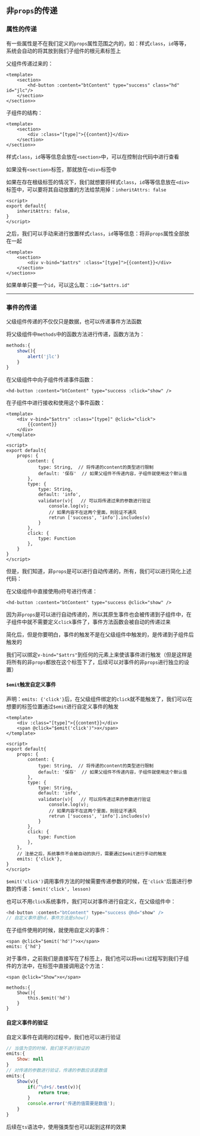 ## 非`props`的传递

### 属性的传递

有一些属性是不在我们定义的`props`属性范围之内的，如：样式`class`，`id`等等，系统会自动的将其放到我们子组件的根元素标签上

父组件传递过来的：

```vue
<template>
    <section>
        <hd-button :content="btContent" type="success" class="hd" id="jlc"/>
    </section>
</section>>
```

子组件的结构：

```vue
<template>
    <section>
        <div :class="[type]">{{content}}</div>
    </section>
</section>>
```

样式`class`，`id`等等信息会放在`<section>`中，可以在控制台代码中进行查看

如果没有`<section>`标签，那就放在`<div>`标签中

如果在存在根级标签的情况下，我们就想要将样式`class`，`id`等等信息放在`<div>`标签中，可以要将其自动放置的方法给禁用掉：`inheritAttrs: false`

```vue
<script>
export default{
	inheritAttrs: false,
}
</script>
```

之后，我们可以手动来进行放置样式`class`，`id`等等信息：将非`props`属性全部放在一起

```vue
<template>
    <section>
        <div v-bind="$attrs" :class="[type]">{{content}}</div>
    </section>
</section>>
```

如果单单只要一个`id`，可以这么取：`:id="$attrs.id"`

***

### 事件的传递

父级组件传递的不仅仅只是数据，也可以传递事件方法函数

将父级组件中`methods`中的函数方法进行传递，函数方法为：

```ts
methods:{
    show(){
        alert('jlc')
    }
}
```

在父级组件中向子组件传递事件函数：

```vue
<hd-button :content="btContent" type="success :click="show" />
```

在子组件中进行接收和使用这个事件函数：

```vue
<template>
	<div v-bind="$attrs" :class="[type]" @click="click">
        {{content}}
    </div>
</template>

<script>
export default{
    props: {
        content: {        
            type: String,  // 将传递的content的类型进行限制
            default: '保存'  // 如果父组件不传递内容，子组件就使用这个默认值
        },
        type: {
            type: String,
            default: 'info',
            validator(v){   // 可以将传递过来的参数进行验证
                console.log(v);
                // 如果内容不在这两个里面，则验证不通风
                retrun ['success', 'info'].includes(v) 
            }
        },
        click: {
            type: Function
        },
    }
}
</script>
```

但是，我们知道，非`props`是可以进行自动传递的，所有，我们可以进行简化上述代码：

在父级组件中直接使用`@`符号进行传递：

```vue
<hd-button :content="btContent" type="success @click="show" />
```

因为非`props`是可以进行自动传递的，所以其原生事件也会被传递到子组件中，在子组件中就不需要定义`click`事件了，事件方法函数会被自动的传递过来

简化后，但是你要明白，事件的触发不是在父级组件中触发的，是传递到子组件后触发的

我们可以绑定`v-bind="$attrs"`到任何的元素上来使该事件进行触发（但是这样是将所有的非`props`都放在这个标签下了，后续可以对事件的非`props`进行独立的设置）

#### `$emit`触发自定义事件

声明：`emits: {'click'}`后，在父级组件绑定的`click`就不能触发了，我们可以在想要的标签位置通过`$emit`进行自定义事件的触发

```vue
<template>
	<div :class="[type]">{{content}}</div>
	<span @click="$emit('click')">x</span>
</template>

<script>
export default{
    props: {
        content: {        
            type: String,  // 将传递的content的类型进行限制
            default: '保存'  // 如果父组件不传递内容，子组件就使用这个默认值
        },
        type: {
            type: String,
            default: 'info',
            validator(v){   // 可以将传递过来的参数进行验证
                console.log(v);
                // 如果内容不在这两个里面，则验证不通风
                retrun ['success', 'info'].includes(v) 
            }
        },
        click: {
            type: Function
        },
    },
    // 注册之后，系统事件不会被自动的执行，需要通过$emit进行手动的触发
    emits: {'click'},  
}
</script>
```

`$emit('click')`调用事件方法的时候需要传递参数的时候，在`'click'`后面进行参数的传递：`$emit('click', lesson)`

也可以不用`click`系统事件，我们可以对事件进行自定义，在父级组件中：

```js
<hd-button :content="btContent" type="success @hd="show" />
// 自定义事件是hd，事件方法是show()
```

在子组件使用的时候，就使用自定义的事件：

```vue
<span @click="$emit('hd')">x</span>
emits: {'hd'}
```

对于事件，之前我们是直接写在了标签上，我们也可以将`emit`过程写到我们子组件的方法中，在标签中直接调用这个方法：

```vue
<span @click="Show">x</span>

methods:{
	Show(){
		this.$emit('hd')
	}
}
```

#### 自定义事件的验证

自定义事件在调用的过程中，我们也可以进行验证

```js
// 当值为空的时候，我们是不进行验证的
emits:{
    Show: null
}
// 对传递的参数进行验证，传递的参数应该是数值
emits:{
    Show(v){
        if(/^\d+$/.test(v)){
            return true;
        }
        console.error('传递的值需要是数值');
    }
}
```

后续在`ts`语法中，使用强类型也可以起到这样的效果